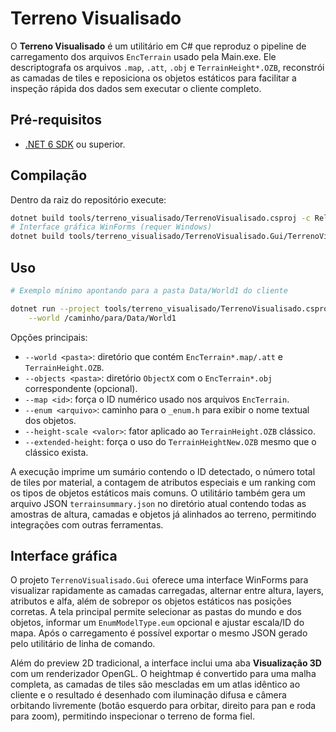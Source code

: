 # Terreno Visualisado

O **Terreno Visualisado** é um utilitário em C# que reproduz o pipeline de
carregamento dos arquivos `EncTerrain` usado pela Main.exe. Ele descriptografa os
arquivos `.map`, `.att`, `.obj` e `TerrainHeight*.OZB`, reconstrói as camadas de
tiles e reposiciona os objetos estáticos para facilitar a inspeção rápida dos
dados sem executar o cliente completo.

## Pré-requisitos

* [.NET 6 SDK](https://dotnet.microsoft.com/download/dotnet/6.0) ou superior.

## Compilação

Dentro da raiz do repositório execute:

```bash
dotnet build tools/terreno_visualisado/TerrenoVisualisado.csproj -c Release
# Interface gráfica WinForms (requer Windows)
dotnet build tools/terreno_visualisado/TerrenoVisualisado.Gui/TerrenoVisualisado.Gui.csproj -c Release
```

## Uso

```bash
# Exemplo mínimo apontando para a pasta Data/World1 do cliente

dotnet run --project tools/terreno_visualisado/TerrenoVisualisado.csproj -- \
    --world /caminho/para/Data/World1
```

Opções principais:

* `--world <pasta>`: diretório que contém `EncTerrain*.map/.att` e `TerrainHeight.OZB`.
* `--objects <pasta>`: diretório `ObjectX` com o `EncTerrain*.obj` correspondente (opcional).
* `--map <id>`: força o ID numérico usado nos arquivos `EncTerrain`.
* `--enum <arquivo>`: caminho para o `_enum.h` para exibir o nome textual dos objetos.
* `--height-scale <valor>`: fator aplicado ao `TerrainHeight.OZB` clássico.
* `--extended-height`: força o uso do `TerrainHeightNew.OZB` mesmo que o clássico exista.

A execução imprime um sumário contendo o ID detectado, o número total de tiles
por material, a contagem de atributos especiais e um ranking com os tipos de
objetos estáticos mais comuns. O utilitário também gera um arquivo JSON
`terrainsummary.json` no diretório atual contendo todas as amostras de altura,
camadas e objetos já alinhados ao terreno, permitindo integrações com outras
ferramentas.

## Interface gráfica

O projeto `TerrenoVisualisado.Gui` oferece uma interface WinForms para
visualizar rapidamente as camadas carregadas, alternar entre altura, layers,
atributos e alfa, além de sobrepor os objetos estáticos nas posições corretas.
A tela principal permite selecionar as pastas do mundo e dos objetos, informar
um `EnumModelType.eum` opcional e ajustar escala/ID do mapa. Após o carregamento
é possível exportar o mesmo JSON gerado pelo utilitário de linha de comando.

Além do preview 2D tradicional, a interface inclui uma aba **Visualização 3D**
com um renderizador OpenGL. O heightmap é convertido para uma malha completa,
as camadas de tiles são mescladas em um atlas idêntico ao cliente e o resultado
é desenhado com iluminação difusa e câmera orbitando livremente (botão esquerdo
para orbitar, direito para pan e roda para zoom), permitindo inspecionar o
terreno de forma fiel.
